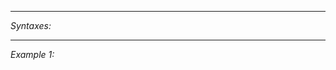


---
*Syntaxes:*

<!-- [] call `BIN_fnc_exitGroup` -->

---
*Example 1:*

<!-- 
```sqf
[] call BIN_fnc_exitGroup;
``` -->